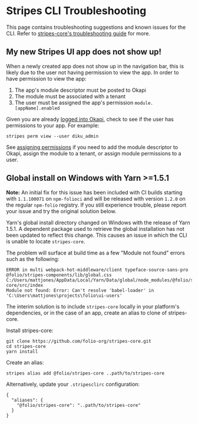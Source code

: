 # Stripes CLI Troubleshooting

This page contains troubleshooting suggestions and known issues for the CLI.  Refer to [stripes-core's troubleshooting guide](https://github.com/folio-org/stripes-core/blob/master/doc/troubleshooting.md) for more.


## My new Stripes UI app does not show up!

When a newly created app does not show up in the navigation bar, this is likely due to the user not having permission to view the app.  In order to have permission to view the app:
  1. The app's module descriptor must be posted to Okapi
  2. The module must be associated with a tenant
  3. The user must be assigned the app's permission `module.[appName].enabled`

Given you are already [logged into Okapi](./commands.md#okapi-login-command), check to see if the user has permissions to your app.  For example:
```
stripes perm view --user diku_admin
```

See [assigning permissions](./user-guide.md#assigning-permissions) if you need to add the module descriptor to Okapi, assign the module to a tenant, or assign module permissions to a user.


## Global install on Windows with Yarn >=1.5.1

**Note:** An initial fix for this issue has been included with CI builds starting with `1.1.100071` on `npm-folioci` and will be released with version `1.2.0` on the regular `npm-folio` registry.  If you still experience trouble, please report your issue and try the original solution below.

Yarn's global install directory changed on Windows with the release of Yarn 1.5.1.  A dependent package used to retrieve the global installation has not been updated to reflect this change.  This causes an issue in which the CLI is unable to locate `stripes-core`.

The problem will surface at build time as a few "Module not found" errors such as the following:
```
ERROR in multi webpack-hot-middleware/client typeface-source-sans-pro @folio/stripes-components/lib/global.css C:/Users/mattjones/AppData/Local/Yarn/Data/global/node_modules/@folio/stripes-core/src/index
Module not found: Error: Can't resolve 'babel-loader' in 'C:\Users\mattjones\projects\folio\ui-users'
```

The interim solution is to include `stripes-core` locally in your platform's dependencies, or in the case of an app, create an alias to clone of stripes-core.

Install stripes-core:
```
git clone https://github.com/folio-org/stripes-core.git
cd stripes-core
yarn install
```

Create an alias:
```
stripes alias add @folio/stripes-core ..path/to/stripes-core
```

Alternatively, update your `.stripesclirc` configuration:
```
{
  "aliases": {
    "@folio/stripes-core": "..path/to/stripes-core"
  }
}
```

